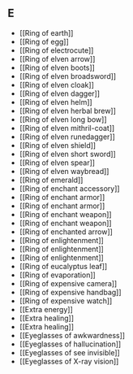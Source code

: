 ## E

- [[Ring of earth]]
- [[Ring of egg]]
- [[Ring of electrocute]]
- [[Ring of elven arrow]]
- [[Ring of elven boots]]
- [[Ring of elven broadsword]]
- [[Ring of elven cloak]]
- [[Ring of elven dagger]]
- [[Ring of elven helm]]
- [[Ring of elven herbal brew]]
- [[Ring of elven long bow]]
- [[Ring of elven mithril-coat]]
- [[Ring of elven runedagger]]
- [[Ring of elven shield]]
- [[Ring of elven short sword]]
- [[Ring of elven spear]]
- [[Ring of elven waybread]]
- [[Ring of emerald]]
- [[Ring of enchant accessory]]
- [[Ring of enchant armor]]
- [[Ring of enchant armor]]
- [[Ring of enchant weapon]]
- [[Ring of enchant weapon]]
- [[Ring of enchanted arrow]]
- [[Ring of enlightenment]]
- [[Ring of enlightenment]]
- [[Ring of enlightenment]]
- [[Ring of eucalyptus leaf]]
- [[Ring of evaporation]]
- [[Ring of expensive camera]]
- [[Ring of expensive handbag]]
- [[Ring of expensive watch]]
- [[Extra energy]]
- [[Extra healing]]
- [[Extra healing]]
- [[Eyeglasses of awkwardness]]
- [[Eyeglasses of hallucination]]
- [[Eyeglasses of see invisible]]
- [[Eyeglasses of X-ray vision]]
